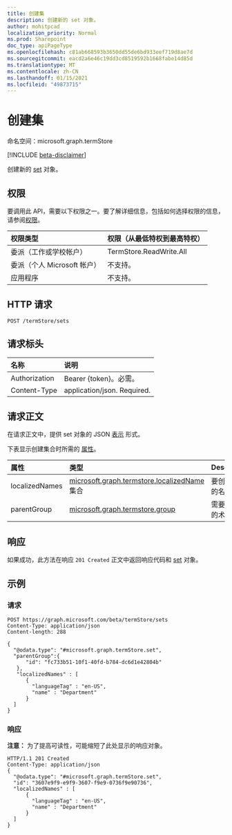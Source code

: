 ```yaml
---
title: 创建集
description: 创建新的 set 对象。
author: mohitpcad
localization_priority: Normal
ms.prod: Sharepoint
doc_type: apiPageType
ms.openlocfilehash: c81ab668593b3650dd55de6bd933eef719d8ae7d
ms.sourcegitcommit: eacd2a6e46c19dd3cd8519592b1668fabe14d85d
ms.translationtype: MT
ms.contentlocale: zh-CN
ms.lasthandoff: 01/15/2021
ms.locfileid: "49873715"
---
```

# <a name="create-set"></a>创建集
命名空间：microsoft.graph.termStore

[!INCLUDE [beta-disclaimer](../../includes/beta-disclaimer.md)]

创建新的 [set](../resources/termstore-set.md) 对象。

## <a name="permissions"></a>权限
要调用此 API，需要以下权限之一。要了解详细信息，包括如何选择权限的信息，请参阅[权限](/graph/permissions-reference)。

|权限类型|权限（从最低特权到最高特权）|
|:---|:---|
|委派（工作或学校帐户） |TermStore.ReadWrite.All |
|委派（个人 Microsoft 帐户） | 不支持。    |
|应用程序 | 不支持。 |


## <a name="http-request"></a>HTTP 请求

<!-- {
  "blockType": "ignored"
}
-->
``` http
POST /termStore/sets
```

## <a name="request-headers"></a>请求标头
|名称|说明|
|:---|:---|
|Authorization|Bearer {token}。必需。|
|Content-Type|application/json. Required.|

## <a name="request-body"></a>请求正文
在请求正文中，提供 set 对象的 JSON [表示](../resources/termstore-set.md) 形式。

下表显示创建集合时所需的 [属性](../resources/termstore-set.md)。

|属性|类型|Description|
|:---|:---|:---|
|localizedNames|[microsoft.graph.termstore.localizedName](../resources/termstore-localizedname.md) 集合|要创建的集的名称|
|parentGroup|[microsoft.graph.termstore.group](../resources/termstore-group.md)|需要创建集的术语库组|



## <a name="response"></a>响应

如果成功，此方法在响应 `201 Created` 正文中返回响应代码和 [set](../resources/termstore-set.md) 对象。

## <a name="examples"></a>示例

### <a name="request"></a>请求
``` http
POST https://graph.microsoft.com/beta/termStore/sets
Content-Type: application/json
Content-length: 288

{
  "@odata.type": "#microsoft.graph.termStore.set",
  "parentGroup":{
      "id": "fc733b51-10f1-40fd-b784-dc6d1e42804b"
   },
   "localizedNames" : [
      {
        "languageTag" : "en-US",
        "name" : "Department"
      }
  ]
}
```


### <a name="response"></a>响应
**注意：** 为了提高可读性，可能缩短了此处显示的响应对象。
<!-- {
  "blockType": "response",
  "truncated": true,
  "@odata.type": "microsoft.graph.termstore.set"
}
-->
``` http
HTTP/1.1 201 Created
Content-Type: application/json
{
  "@odata.type": "#microsoft.graph.termStore.set",
  "id": "3607e9f9-e9f9-3607-f9e9-0736f9e90736",
  "localizedNames" : [
      {
        "languageTag" : "en-US",
        "name" : "Department"
      }
  ]
}
```


[microsoft.graph.termStore.set]: ../resources/termstore-set.md
[microsoft.graph.termStore.group]: ../resources/termstore-group.md
[microsoft.graph.termStore.term]: ../resources/termstore-term.md

<!--
{
  "type": "#page.annotation",
  "description": "Create a termSet entity in termStore",
  "keywords": "term,termStore",
  "section": "documentation",
  "tocPath": "termStore/Create termSet",
  "suppressions": [
  ]
}
-->


